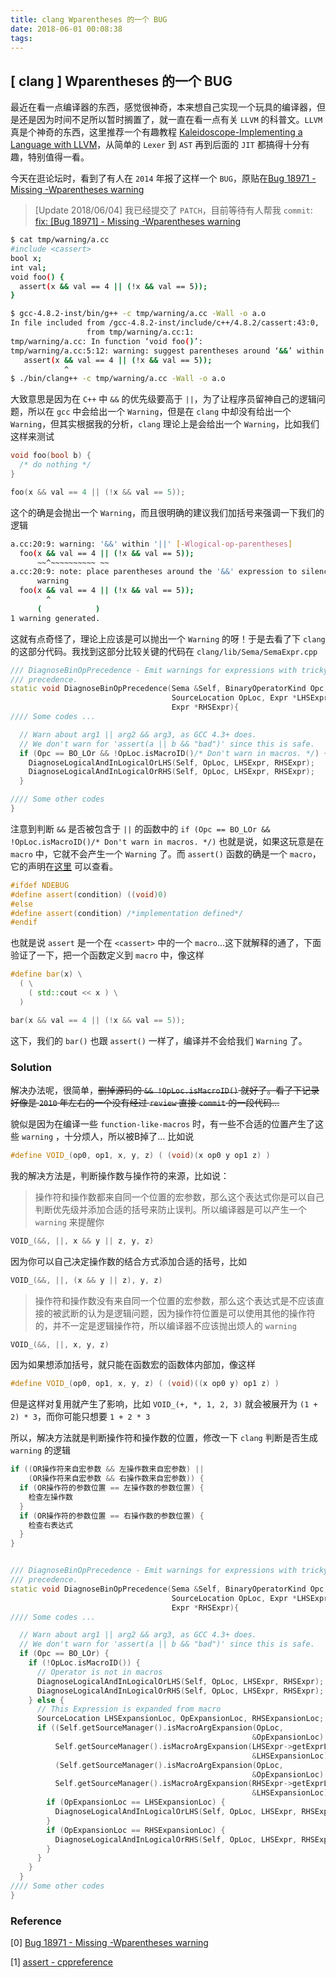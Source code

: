 ```yaml
---
title: clang Wparentheses 的一个 BUG
date: 2018-06-01 00:08:38
tags:
---
```


## [ clang ] Wparentheses 的一个 BUG

最近在看一点编译器的东西，感觉很神奇，本来想自己实现一个玩具的编译器，但是还是因为时间不足所以暂时搁置了，就一直在看一点有关 `LLVM` 的科普文。`LLVM` 真是个神奇的东西，这里推荐一个有趣教程 [Kaleidoscope-Implementing a Language with LLVM](http://llvm.org/docs/tutorial/index.html)，从简单的 `Lexer` 到 `AST` 再到后面的 `JIT` 都搞得十分有趣，特别值得一看。

今天在逛论坛时，看到了有人在 `2014` 年报了这样一个 `BUG`，原贴在[Bug 18971 - Missing -Wparentheses warning](https://bugs.llvm.org/show_bug.cgi?id=18971)

> [Update 2018/06/04] 我已经提交了 `PATCH`，目前等待有人帮我 `commit`: [fix: \[Bug 18971\] - Missing -Wparentheses warning](https://reviews.llvm.org/D47687)

```bash
$ cat tmp/warning/a.cc
#include <cassert>
bool x;
int val;
void foo() {
  assert(x && val == 4 || (!x && val == 5));
}

$ gcc-4.8.2-inst/bin/g++ -c tmp/warning/a.cc -Wall -o a.o
In file included from /gcc-4.8.2-inst/include/c++/4.8.2/cassert:43:0,
                 from tmp/warning/a.cc:1:
tmp/warning/a.cc: In function ‘void foo()’:
tmp/warning/a.cc:5:12: warning: suggest parentheses around ‘&&’ within ‘||’ [-Wparentheses]
   assert(x && val == 4 || (!x && val == 5));
            ^
$ ./bin/clang++ -c tmp/warning/a.cc -Wall -o a.o
```

大致意思是因为在 `C++` 中 `&&` 的优先级要高于 `||`，为了让程序员留神自己的逻辑问题，所以在 `gcc` 中会给出一个 `Warning`，但是在 `clang` 中却没有给出一个 `Warning`，但其实根据我的分析，`clang` 理论上是会给出一个 `Warning`，比如我们这样来测试

```cpp
void foo(bool b) {
  /* do nothing */
}

foo(x && val == 4 || (!x && val == 5));
```

这个的确是会抛出一个 `Warning`，而且很明确的建议我们加括号来强调一下我们的逻辑

```bash
a.cc:20:9: warning: '&&' within '||' [-Wlogical-op-parentheses]
  foo(x && val == 4 || (!x && val == 5));
      ~~^~~~~~~~~~~ ~~
a.cc:20:9: note: place parentheses around the '&&' expression to silence this
      warning
  foo(x && val == 4 || (!x && val == 5));
        ^
      (            )
1 warning generated.
```

这就有点奇怪了，理论上应该是可以抛出一个 `Warning` 的呀！于是去看了下 `clang` 的这部分代码。我找到这部分比较关键的代码在 `clang/lib/Sema/SemaExpr.cpp`

```cpp
/// DiagnoseBinOpPrecedence - Emit warnings for expressions with tricky
/// precedence.
static void DiagnoseBinOpPrecedence(Sema &Self, BinaryOperatorKind Opc,
                                    SourceLocation OpLoc, Expr *LHSExpr,
                                    Expr *RHSExpr){
//// Some codes ...

  // Warn about arg1 || arg2 && arg3, as GCC 4.3+ does.
  // We don't warn for 'assert(a || b && "bad")' since this is safe.
  if (Opc == BO_LOr && !OpLoc.isMacroID()/* Don't warn in macros. */) {
    DiagnoseLogicalAndInLogicalOrLHS(Self, OpLoc, LHSExpr, RHSExpr);
    DiagnoseLogicalAndInLogicalOrRHS(Self, OpLoc, LHSExpr, RHSExpr);
  }

//// Some other codes
}
```

注意到判断 `&&` 是否被包含于 `||` 的函数中的 `if (Opc == BO_LOr && !OpLoc.isMacroID()/* Don't warn in macros. */)` 也就是说，如果这玩意是在 `macro` 中，它就不会产生一个 `Warning` 了。而 `assert()` 函数的确是一个 `macro`，它的声明在[这里](http://en.cppreference.com/w/cpp/error/assert) 可以查看。

```cpp
#ifdef NDEBUG
#define assert(condition) ((void)0)
#else
#define assert(condition) /*implementation defined*/
#endif
```

也就是说 `assert` 是一个在 `<cassert>` 中的一个 `macro`...这下就解释的通了，下面验证了一下，把一个函数定义到 `macro` 中，像这样

```cpp
#define bar(x) \
  ( \
    ( std::cout << x ) \
  )

bar(x && val == 4 || (!x && val == 5));
```

这下，我们的 `bar()` 也跟 `assert()` 一样了，编译并不会给我们 `Warning` 了。

### Solution

解决办法呢，很简单，~~删掉源码的 `&& !OpLoc.isMacroID()` 就好了。看了下记录好像是 `2010` 年左右的一个没有经过 `review` 直接 `commit` 的一段代码...~~

貌似是因为在编译一些 `function-like-macros` 时，有一些不合适的位置产生了这些 `warning` ，十分烦人，所以被B掉了... 比如说

```cpp
#define VOID_(op0, op1, x, y, z) ( (void)(x op0 y op1 z) )
```

我的解决方法是，判断操作数与操作符的来源，比如说：

> 操作符和操作数都来自同一个位置的宏参数，那么这个表达式你是可以自己判断优先级并添加合适的括号来防止误判。所以编译器是可以产生一个 `warning` 来提醒你

```cpp
VOID_(&&, ||, x && y || z, y, z)
```

因为你可以自己决定操作数的结合方式添加合适的括号，比如

```cpp
VOID_(&&, ||, (x && y || z), y, z)
```

> 操作符和操作数没有来自同一个位置的宏参数，那么这个表达式是不应该直接的被武断的认为是逻辑问题，因为操作符位置是可以使用其他的操作符的，并不一定是逻辑操作符，所以编译器不应该抛出烦人的 `warning`

```cpp
VOID_(&&, ||, x, y, z)
```

因为如果想添加括号，就只能在函数宏的函数体内部加，像这样

```cpp
#define VOID_(op0, op1, x, y, z) ( (void)((x op0 y) op1 z) )
```

但是这样对复用就产生了影响，比如 `VOID_(+, *, 1, 2, 3)` 就会被展开为 `(1 + 2) * 3`，而你可能只想要 `1 + 2 * 3`

所以，解决方法就是判断操作符和操作数的位置，修改一下 `clang` 判断是否生成 `warning` 的逻辑

```cpp
if ((OR操作符来自宏参数 && 左操作数来自宏参数) || 
    (OR操作符来自宏参数 && 右操作数来自宏参数)) {
  if (OR操作符的参数位置 == 左操作数的参数位置) {
    检查左操作数
  }
  if (OR操作符的参数位置 == 右操作数的参数位置) {
    检查右表达式
  }
}
```

```cpp

/// DiagnoseBinOpPrecedence - Emit warnings for expressions with tricky
/// precedence.
static void DiagnoseBinOpPrecedence(Sema &Self, BinaryOperatorKind Opc,
                                    SourceLocation OpLoc, Expr *LHSExpr,
                                    Expr *RHSExpr){
//// Some codes ...

  // Warn about arg1 || arg2 && arg3, as GCC 4.3+ does.
  // We don't warn for 'assert(a || b && "bad")' since this is safe.
  if (Opc == BO_LOr) {
    if (!OpLoc.isMacroID()) {
      // Operator is not in macros
      DiagnoseLogicalAndInLogicalOrLHS(Self, OpLoc, LHSExpr, RHSExpr);
      DiagnoseLogicalAndInLogicalOrRHS(Self, OpLoc, LHSExpr, RHSExpr);
    } else {
      // This Expression is expanded from macro
      SourceLocation LHSExpansionLoc, OpExpansionLoc, RHSExpansionLoc;
      if ((Self.getSourceManager().isMacroArgExpansion(OpLoc, 
                                                      &OpExpansionLoc) &&
          Self.getSourceManager().isMacroArgExpansion(LHSExpr->getExprLoc(),
                                                      &LHSExpansionLoc)) ||
          (Self.getSourceManager().isMacroArgExpansion(OpLoc, 
                                                      &OpExpansionLoc) &&
          Self.getSourceManager().isMacroArgExpansion(RHSExpr->getExprLoc(),
                                                      &LHSExpansionLoc))) {
        if (OpExpansionLoc == LHSExpansionLoc) {
          DiagnoseLogicalAndInLogicalOrLHS(Self, OpLoc, LHSExpr, RHSExpr);  
        }
        if (OpExpansionLoc == RHSExpansionLoc) {
          DiagnoseLogicalAndInLogicalOrRHS(Self, OpLoc, LHSExpr, RHSExpr);
        }
      }
    }
  }
//// Some other codes
}
```

### Reference

[0] [Bug 18971 - Missing -Wparentheses warning](https://bugs.llvm.org/show_bug.cgi?id=18971)

[1] [assert - cppreference](http://en.cppreference.com/w/cpp/error/assert)
